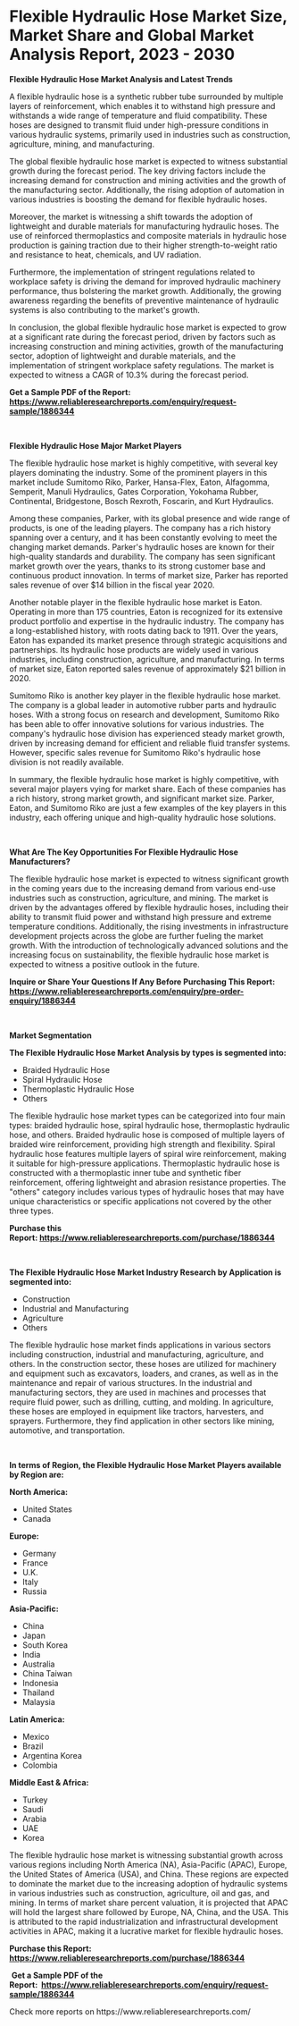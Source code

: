 <p><h1>Flexible Hydraulic Hose Market Size, Market Share and Global Market Analysis Report, 2023 - 2030</h1></p><p><strong>Flexible Hydraulic Hose Market Analysis and Latest Trends</strong></p>
<p><p>A flexible hydraulic hose is a synthetic rubber tube surrounded by multiple layers of reinforcement, which enables it to withstand high pressure and withstands a wide range of temperature and fluid compatibility. These hoses are designed to transmit fluid under high-pressure conditions in various hydraulic systems, primarily used in industries such as construction, agriculture, mining, and manufacturing.</p><p>The global flexible hydraulic hose market is expected to witness substantial growth during the forecast period. The key driving factors include the increasing demand for construction and mining activities and the growth of the manufacturing sector. Additionally, the rising adoption of automation in various industries is boosting the demand for flexible hydraulic hoses.</p><p>Moreover, the market is witnessing a shift towards the adoption of lightweight and durable materials for manufacturing hydraulic hoses. The use of reinforced thermoplastics and composite materials in hydraulic hose production is gaining traction due to their higher strength-to-weight ratio and resistance to heat, chemicals, and UV radiation.</p><p>Furthermore, the implementation of stringent regulations related to workplace safety is driving the demand for improved hydraulic machinery performance, thus bolstering the market growth. Additionally, the growing awareness regarding the benefits of preventive maintenance of hydraulic systems is also contributing to the market's growth.</p><p>In conclusion, the global flexible hydraulic hose market is expected to grow at a significant rate during the forecast period, driven by factors such as increasing construction and mining activities, growth of the manufacturing sector, adoption of lightweight and durable materials, and the implementation of stringent workplace safety regulations. The market is expected to witness a CAGR of 10.3% during the forecast period.</p></p>
<p><strong>Get a Sample PDF of the Report:&nbsp; <a href="https://www.reliableresearchreports.com/enquiry/request-sample/1886344">https://www.reliableresearchreports.com/enquiry/request-sample/1886344</a></strong></p>
<p>&nbsp;</p>
<p><strong>Flexible Hydraulic Hose Major Market Players</strong></p>
<p><p>The flexible hydraulic hose market is highly competitive, with several key players dominating the industry. Some of the prominent players in this market include Sumitomo Riko, Parker, Hansa-Flex, Eaton, Alfagomma, Semperit, Manuli Hydraulics, Gates Corporation, Yokohama Rubber, Continental, Bridgestone, Bosch Rexroth, Foscarin, and Kurt Hydraulics.</p><p>Among these companies, Parker, with its global presence and wide range of products, is one of the leading players. The company has a rich history spanning over a century, and it has been constantly evolving to meet the changing market demands. Parker's hydraulic hoses are known for their high-quality standards and durability. The company has seen significant market growth over the years, thanks to its strong customer base and continuous product innovation. In terms of market size, Parker has reported sales revenue of over $14 billion in the fiscal year 2020.</p><p>Another notable player in the flexible hydraulic hose market is Eaton. Operating in more than 175 countries, Eaton is recognized for its extensive product portfolio and expertise in the hydraulic industry. The company has a long-established history, with roots dating back to 1911. Over the years, Eaton has expanded its market presence through strategic acquisitions and partnerships. Its hydraulic hose products are widely used in various industries, including construction, agriculture, and manufacturing. In terms of market size, Eaton reported sales revenue of approximately $21 billion in 2020.</p><p>Sumitomo Riko is another key player in the flexible hydraulic hose market. The company is a global leader in automotive rubber parts and hydraulic hoses. With a strong focus on research and development, Sumitomo Riko has been able to offer innovative solutions for various industries. The company's hydraulic hose division has experienced steady market growth, driven by increasing demand for efficient and reliable fluid transfer systems. However, specific sales revenue for Sumitomo Riko's hydraulic hose division is not readily available.</p><p>In summary, the flexible hydraulic hose market is highly competitive, with several major players vying for market share. Each of these companies has a rich history, strong market growth, and significant market size. Parker, Eaton, and Sumitomo Riko are just a few examples of the key players in this industry, each offering unique and high-quality hydraulic hose solutions.</p></p>
<p>&nbsp;</p>
<p><strong>What Are The Key Opportunities For Flexible Hydraulic Hose Manufacturers?</strong></p>
<p><p>The flexible hydraulic hose market is expected to witness significant growth in the coming years due to the increasing demand from various end-use industries such as construction, agriculture, and mining. The market is driven by the advantages offered by flexible hydraulic hoses, including their ability to transmit fluid power and withstand high pressure and extreme temperature conditions. Additionally, the rising investments in infrastructure development projects across the globe are further fueling the market growth. With the introduction of technologically advanced solutions and the increasing focus on sustainability, the flexible hydraulic hose market is expected to witness a positive outlook in the future.</p></p>
<p><strong>Inquire or Share Your Questions If Any Before Purchasing This Report: <a href="https://www.reliableresearchreports.com/enquiry/pre-order-enquiry/1886344">https://www.reliableresearchreports.com/enquiry/pre-order-enquiry/1886344</a></strong></p>
<p>&nbsp;</p>
<p><strong>Market Segmentation</strong></p>
<p><strong>The Flexible Hydraulic Hose Market Analysis by types is segmented into:</strong></p>
<p><ul><li>Braided Hydraulic Hose</li><li>Spiral Hydraulic Hose</li><li>Thermoplastic Hydraulic Hose</li><li>Others</li></ul></p>
<p><p>The flexible hydraulic hose market types can be categorized into four main types: braided hydraulic hose, spiral hydraulic hose, thermoplastic hydraulic hose, and others. Braided hydraulic hose is composed of multiple layers of braided wire reinforcement, providing high strength and flexibility. Spiral hydraulic hose features multiple layers of spiral wire reinforcement, making it suitable for high-pressure applications. Thermoplastic hydraulic hose is constructed with a thermoplastic inner tube and synthetic fiber reinforcement, offering lightweight and abrasion resistance properties. The "others" category includes various types of hydraulic hoses that may have unique characteristics or specific applications not covered by the other three types.</p></p>
<p><strong>Purchase this Report:&nbsp;<a href="https://www.reliableresearchreports.com/purchase/1886344">https://www.reliableresearchreports.com/purchase/1886344</a></strong></p>
<p>&nbsp;</p>
<p><strong>The Flexible Hydraulic Hose Market Industry Research by Application is segmented into:</strong></p>
<p><ul><li>Construction</li><li>Industrial and Manufacturing</li><li>Agriculture</li><li>Others</li></ul></p>
<p><p>The flexible hydraulic hose market finds applications in various sectors including construction, industrial and manufacturing, agriculture, and others. In the construction sector, these hoses are utilized for machinery and equipment such as excavators, loaders, and cranes, as well as in the maintenance and repair of various structures. In the industrial and manufacturing sectors, they are used in machines and processes that require fluid power, such as drilling, cutting, and molding. In agriculture, these hoses are employed in equipment like tractors, harvesters, and sprayers. Furthermore, they find application in other sectors like mining, automotive, and transportation.</p></p>
<p>&nbsp;</p>
<p><strong>In terms of Region, the Flexible Hydraulic Hose Market Players available by Region are:</strong></p>
<p>
    <p> <strong> North America: </strong>
        <ul>
            <li>United States</li>
            <li>Canada</li>
        </ul>
        </p> 
    <p> <strong> Europe: </strong>
        <ul>
            <li>Germany</li>
            <li>France</li>
            <li>U.K.</li>
            <li>Italy</li>
            <li>Russia</li>
        </ul>
        </p> 
    <p> <strong> Asia-Pacific: </strong>
        <ul>
            <li>China</li>
            <li>Japan</li>
            <li>South Korea</li>
            <li>India</li>
            <li>Australia</li>
            <li>China Taiwan</li>
            <li>Indonesia</li>
            <li>Thailand</li>
            <li>Malaysia</li>
        </ul>
        </p> 
    <p> <strong> Latin America: </strong>
        <ul>
            <li>Mexico</li>
            <li>Brazil</li>
            <li>Argentina Korea</li>
            <li>Colombia</li>
        </ul>
        </p> 
    <p> <strong> Middle East & Africa: </strong>
        <ul>
            <li>Turkey</li>
            <li>Saudi</li>
            <li>Arabia</li>
            <li>UAE</li>
            <li>Korea</li>
        </ul>
    </p>
    </p>
<p><p>The flexible hydraulic hose market is witnessing substantial growth across various regions including North America (NA), Asia-Pacific (APAC), Europe, the United States of America (USA), and China. These regions are expected to dominate the market due to the increasing adoption of hydraulic systems in various industries such as construction, agriculture, oil and gas, and mining. In terms of market share percent valuation, it is projected that APAC will hold the largest share followed by Europe, NA, China, and the USA. This is attributed to the rapid industrialization and infrastructural development activities in APAC, making it a lucrative market for flexible hydraulic hoses.</p></p>
<p><strong>Purchase this Report: <a href="https://www.reliableresearchreports.com/purchase/1886344">https://www.reliableresearchreports.com/purchase/1886344</a></strong></p>
<p>&nbsp;<strong>Get a Sample PDF of the Report:&nbsp;&nbsp;<a href="https://www.reliableresearchreports.com/enquiry/request-sample/1886344">https://www.reliableresearchreports.com/enquiry/request-sample/1886344</a></strong></p>
<p><strong></strong></p>
<p>Check more reports on https://www.reliableresearchreports.com/</p>